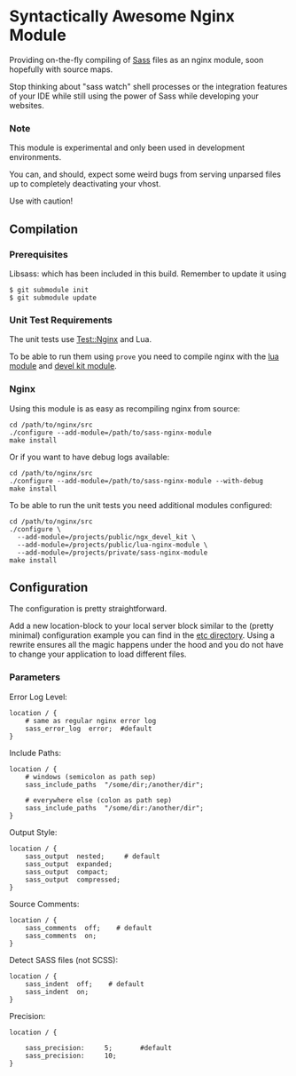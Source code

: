 # Syntactically Awesome Nginx Module

Providing on-the-fly compiling of [Sass](http://sass-lang.com/) files as an
nginx module, soon hopefully with source maps.

Stop thinking about "sass watch" shell processes or the integration features of
your IDE while still using the power of Sass while developing your websites.

### Note

This module is experimental and only been used in development environments.

You can, and should, expect some weird bugs from serving unparsed files up to
completely deactivating your vhost.

Use with caution!


## Compilation

### Prerequisites

Libsass: which has been included in this build. Remember to update it using

    $ git submodule init
    $ git submodule update

### Unit Test Requirements

The unit tests use [Test::Nginx](http://github.com/agentzh/test-nginx) and Lua.

To be able to run them using `prove` you need to compile nginx with the
[lua module](https://github.com/openresty/lua-nginx-module) and
[devel kit module](https://github.com/simpl/ngx_devel_kit).

### Nginx

Using this module is as easy as recompiling nginx from source:

```shell
cd /path/to/nginx/src
./configure --add-module=/path/to/sass-nginx-module
make install
```

Or if you want to have debug logs available:

```shell
cd /path/to/nginx/src
./configure --add-module=/path/to/sass-nginx-module --with-debug
make install
```

To be able to run the unit tests you need additional modules configured:

```shell
cd /path/to/nginx/src
./configure \
  --add-module=/projects/public/ngx_devel_kit \
  --add-module=/projects/public/lua-nginx-module \
  --add-module=/projects/private/sass-nginx-module
make install
```


## Configuration

The configuration is pretty straightforward.

Add a new location-block to your local server block similar to the (pretty
minimal) configuration example you can find in the [etc directory](etc/vhost.conf).
Using a rewrite ensures all the magic happens under the hood and you do not
have to change your application to load different files.

### Parameters

Error Log Level:

```nginx
location / {
    # same as regular nginx error log
    sass_error_log  error;  #default
}
```

Include Paths:

```nginx
location / {
    # windows (semicolon as path sep)
    sass_include_paths  "/some/dir;/another/dir";

    # everywhere else (colon as path sep)
    sass_include_paths  "/some/dir:/another/dir";
}
```

Output Style:

```nginx
location / {
    sass_output  nested;     # default
    sass_output  expanded;
    sass_output  compact;
    sass_output  compressed;
}
```

Source Comments:

```nginx
location / {
    sass_comments  off;    # default
    sass_comments  on;
}
```

Detect SASS files (not SCSS):

```nginx
location / {
    sass_indent  off;    # default
    sass_indent  on;
}
```

Precision:

```nginx
location / {

    sass_precision:     5;       #default
    sass_precision:     10;
}
```
